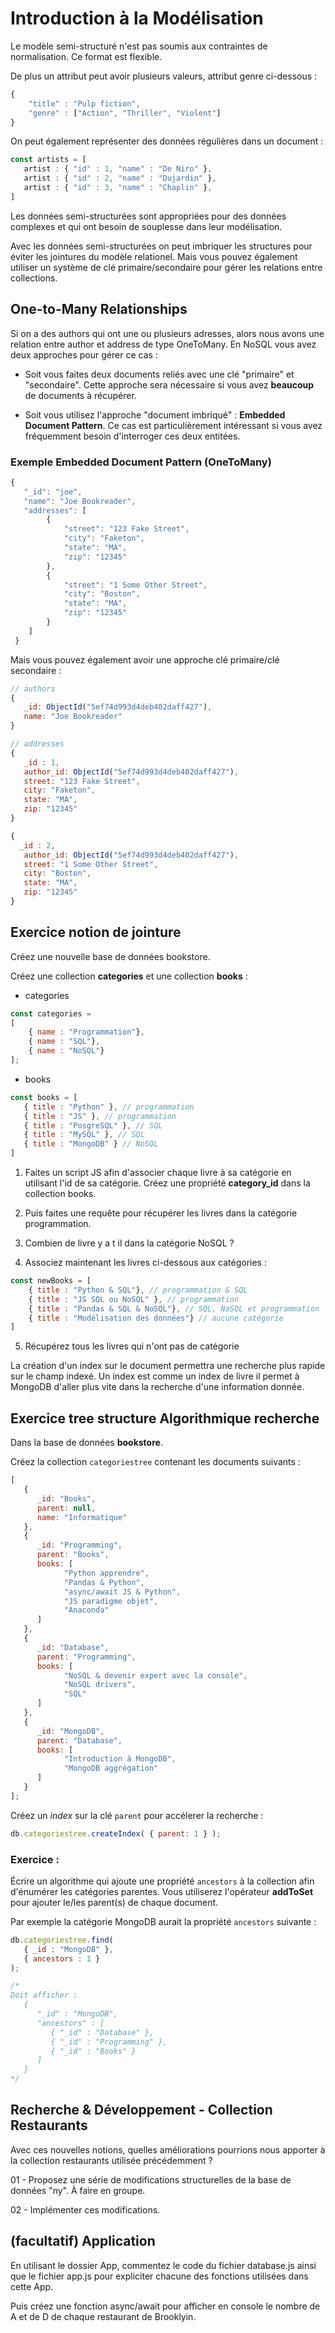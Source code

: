 # Introduction à la Modélisation 

Le modèle semi-structuré n'est pas soumis aux contraintes de normalisation. Ce format est flexible.

De plus un attribut peut avoir plusieurs valeurs, attribut genre ci-dessous :

```js
{
    "title" : "Pulp fiction",
    "genre" : ["Action", "Thriller", "Violent"]
}
```

On peut également représenter des données régulières dans un document :

```js
const artists = [
   artist : { "id" : 1, "name" : "De Niro" },
   artist : { "id" : 2, "name" : "Dujardin" },
   artist : { "id" : 3, "name" : "Chaplin" },
]
```

Les données semi-structurées sont appropriées pour des données complexes et qui ont besoin de souplesse dans leur modélisation.

Avec les données semi-structurées on peut imbriquer les structures pour éviter les jointures du modèle relationel. Mais vous pouvez également utiliser un système de clé primaire/secondaire pour gérer les relations entre collections.

## One-to-Many Relationships

Si on a des authors qui ont une ou plusieurs adresses, alors nous avons une relation entre author et address de type OneToMany. En NoSQL vous avez deux approches pour gérer ce cas :

- Soit vous faites deux documents reliés avec une clé "primaire" et "secondaire". Cette approche sera nécessaire si vous avez **beaucoup** de documents à récupérer.

- Soit vous utilisez l'approche "document imbriqué" : **Embedded Document Pattern**. Ce cas est particulièrement intéressant si vous avez fréquemment besoin d'interroger ces deux entitées.

### Exemple Embedded Document Pattern (OneToMany)

```js
{
   "_id": "joe",
   "name": "Joe Bookreader",
   "addresses": [
        {
            "street": "123 Fake Street",
            "city": "Faketon",
            "state": "MA",
            "zip": "12345"
        },
        {
            "street": "1 Some Other Street",
            "city": "Boston",
            "state": "MA",
            "zip": "12345"
        }
    ]
 }
```

Mais vous pouvez également avoir une approche clé primaire/clé secondaire :

```js
// authors
{
   _id: ObjectId("5ef74d993d4deb402daff427"),
   name: "Joe Bookreader"
}

// addresses
{
   _id : 1,
   author_id: ObjectId("5ef74d993d4deb402daff427"), 
   street: "123 Fake Street",
   city: "Faketon",
   state: "MA",
   zip: "12345"
}

{
  _id : 2,
   author_id: ObjectId("5ef74d993d4deb402daff427"),
   street: "1 Some Other Street",
   city: "Boston",
   state: "MA",
   zip: "12345"
}

```

## Exercice notion de jointure

Créez une nouvelle base de données bookstore.

Créez une collection **categories** et une collection **books** :

- categories

```js
const categories = 
[
    { name : "Programmation"},
    { name : "SQL"},
    { name : "NoSQL"}
];
```

- books

```js
const books = [
   { title : "Python" }, // programmation
   { title : "JS" }, // programmation
   { title : "PosgreSQL" }, // SQL
   { title : "MySQL" }, // SQL
   { title : "MongoDB" } // NoSQL
]
```

1. Faites un script JS afin d'associer chaque livre à sa catégorie en utilisant l'id de sa catégorie. Créez une propriété **category_id** dans la collection books.

2. Puis faites une requête pour récupérer les livres dans la catégorie programmation.

3. Combien de livre y a t il dans la catégorie NoSQL ? 

4. Associez maintenant les livres ci-dessous aux catégories :

```js
const newBooks = [
    { title : "Python & SQL"}, // programmation & SQL
    { title : "JS SQL ou NoSQL" }, // programmation
    { title : "Pandas & SQL & NoSQL"}, // SQL, NoSQL et programmation
    { title : "Modélisation des données"} // aucune catégorie
]
```

5. Récupérez tous les livres qui n'ont pas de catégorie

La création d'un index sur le document permettra une recherche plus rapide sur le champ indexé. Un index est comme un index de livre il permet à MongoDB d'aller plus vite dans la recherche d'une information donnée.

## Exercice tree structure Algorithmique recherche

Dans la base de données **bookstore**.

Créez la collection `categoriestree` contenant les documents suivants :

```js
[
   {
      _id: "Books",
      parent: null,
      name: "Informatique"
   },
   {
      _id: "Programming",
      parent: "Books",
      books: [
            "Python apprendre",
            "Pandas & Python",
            "async/await JS & Python",
            "JS paradigme objet",
            "Anaconda"
      ]
   },
   {
      _id: "Database",
      parent: "Programming",
      books: [
            "NoSQL & devenir expert avec la console",
            "NoSQL drivers",
            "SQL"
      ]
   },
   {
      _id: "MongoDB",
      parent: "Database",
      books: [
            "Introduction à MongoDB",
            "MongoDB aggrégation"
      ]
   }
];
```

Créez un *index* sur la clé `parent` pour accélerer la recherche :

```js
db.categoriestree.createIndex( { parent: 1 } );
```

### Exercice :

Écrire un algorithme qui ajoute une propriété `ancestors` à la collection afin d'énumérer les catégories parentes. Vous utiliserez l'opérateur **addToSet** pour ajouter le/les parent(s) de chaque document.

Par exemple la catégorie MongoDB aurait la propriété `ancestors` suivante :

```js
db.categoriestree.find(
   { _id : "MongoDB" },
   { ancestors : 1 }
);

/*
Doit afficher :
   {
      "_id" : "MongoDB",
      "ancestors" : [
         { "_id" : "Database" },
         { "_id" : "Programming" },
         { "_id" : "Books" }
      ]
   }
*/
```
## Recherche & Développement -  Collection Restaurants
Avec ces nouvelles notions, quelles améliorations pourrions nous apporter à la collection restaurants utilisée précédemment ?

01 - Proposez une série de modifications structurelles de la base de données "ny".
À faire en groupe.

02 - Implémenter ces modifications.

## (facultatif) Application

En utilisant le dossier App, commentez le code du fichier database.js ainsi que le fichier app.js pour expliciter chacune des fonctions utilisées dans cette App.

Puis créez une fonction async/await pour afficher en console le nombre de A et de D de chaque restaurant de Brooklyin.